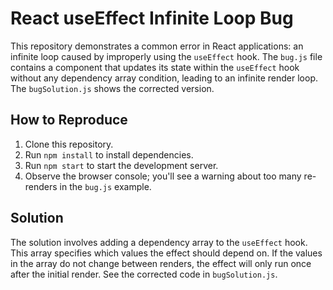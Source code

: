 # React useEffect Infinite Loop Bug

This repository demonstrates a common error in React applications: an infinite loop caused by improperly using the `useEffect` hook.  The `bug.js` file contains a component that updates its state within the `useEffect` hook without any dependency array condition, leading to an infinite render loop. The `bugSolution.js` shows the corrected version.

## How to Reproduce

1. Clone this repository.
2. Run `npm install` to install dependencies.
3. Run `npm start` to start the development server.
4. Observe the browser console; you'll see a warning about too many re-renders in the `bug.js` example.

## Solution

The solution involves adding a dependency array to the `useEffect` hook.  This array specifies which values the effect should depend on. If the values in the array do not change between renders, the effect will only run once after the initial render. See the corrected code in `bugSolution.js`.